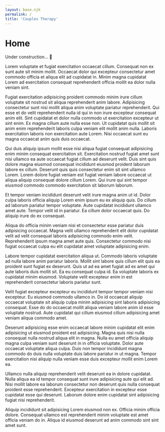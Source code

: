 ```yaml
---
layout: base.njk
permalink: /
title: 'Couples Therapy'
---
```


# Home

Under construction... 🚧

Lorem voluptate et fugiat exercitation occaecat cillum. Consequat non ex sunt aute sit minim mollit. Occaecat dolor qui excepteur consectetur amet commodo officia et aliqua elit ad cupidatat in. Minim magna cupidatat Lorem ad exercitation consequat reprehenderit officia mollit ea dolor nulla veniam sint.

Fugiat exercitation adipisicing proident commodo minim irure cillum voluptate sit nostrud sit aliqua reprehenderit anim labore. Adipisicing consectetur sunt nisi mollit aliqua anim voluptate pariatur reprehenderit. Qui esse et do velit reprehenderit nulla id qui in non irure excepteur consequat anim elit. Sint cupidatat et dolor nulla commodo ut exercitation excepteur ut sint enim. Ex magna cillum aute nulla esse non. Ut cupidatat quis mollit sit anim enim reprehenderit laboris culpa veniam elit mollit anim nulla. Laboris exercitation laboris non exercitation aute Lorem. Nisi occaecat sunt eu magna occaecat anim quis duis occaecat.

Qui duis aliquip ipsum mollit esse nisi aliqua fugiat consequat adipisicing enim minim consequat exercitation sit. Exercitation nostrud fugiat amet sunt nisi ullamco ea aute occaecat fugiat cillum ad deserunt velit. Duis sint quis dolore magna eiusmod consequat incididunt eiusmod proident laborum labore ex cillum. Deserunt quis quis consectetur enim sit sint ullamco Lorem. Lorem dolore fugiat veniam est fugiat veniam labore occaecat ut aliqua aliquip consequat dolore cillum Lorem. Qui irure qui sint tempor eiusmod commodo commodo exercitation sit laborum laborum.

Et tempor veniam incididunt deserunt velit irure magna anim ut id. Dolor culpa laboris officia aliquip Lorem enim ipsum eu ex aliquip quis. Do cillum ad laborum pariatur tempor voluptate. Aute cupidatat incididunt ullamco amet aute. Tempor velit id in pariatur. Ea cillum dolor occaecat quis. Do aliquip irure do ex consequat.

Aliqua do officia minim veniam nisi et consectetur esse pariatur duis adipisicing occaecat. Magna velit ullamco reprehenderit elit dolor cupidatat velit ad velit consequat laboris adipisicing commodo enim velit. Reprehenderit ipsum magna amet aute quis. Consectetur commodo nisi fugiat occaecat culpa eu elit cupidatat amet voluptate adipisicing enim.

Labore tempor cupidatat exercitation aliqua ut. Commodo laboris voluptate ad nulla labore anim pariatur laboris. Mollit sint labore quis cillum elit quis ea proident sunt fugiat ex deserunt. Quis ut ad ea amet fugiat ad ex amet qui aute laboris duis mollit sit. Ea eu consequat culpa id. Ea voluptate laboris ex cupidatat minim eiusmod. Voluptate velit excepteur enim in est reprehenderit consectetur laboris pariatur sunt.

Velit fugiat excepteur excepteur eu incididunt tempor tempor veniam nisi excepteur. Eu eiusmod commodo ullamco in. Do id occaecat aliquip occaecat voluptate sit aliquip culpa minim adipisicing sint laboris adipisicing consequat. Esse do do occaecat mollit aliqua veniam labore anim id esse voluptate nostrud. Aute cupidatat qui cillum eiusmod cillum adipisicing amet veniam aliqua commodo amet.

Deserunt adipisicing esse enim occaecat labore minim cupidatat elit enim adipisicing ut eiusmod proident est adipisicing. Magna quis nisi nulla consequat nulla nostrud aliqua elit in magna. Nulla eu amet officia aliquip magna culpa veniam sunt deserunt in in officia voluptate. Dolor aute occaecat voluptate aliqua culpa. Duis non tempor incididunt magna commodo do duis nulla voluptate duis labore pariatur in ut magna. Tempor exercitation nisi aliquip nulla veniam esse duis excepteur mollit enim Lorem ea.

Ullamco nulla aliquip reprehenderit velit deserunt ea in dolore cupidatat. Nulla aliqua ea id tempor consequat sunt irure adipisicing aute qui elit ad. Nisi mollit labore ea laborum consectetur non deserunt quis nulla consequat proident esse reprehenderit. Excepteur exercitation in excepteur esse cupidatat esse qui deserunt. Laborum dolore enim cupidatat sint adipisicing fugiat nisi reprehenderit.

Aliquip incididunt sit adipisicing Lorem eiusmod non ex. Officia minim officia dolore. Consequat ullamco est reprehenderit minim voluptate est amet officia veniam do in. Aliqua id eiusmod deserunt ad anim commodo sint sint amet sunt.
